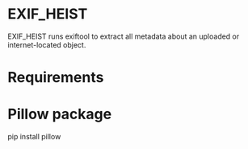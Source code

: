 # EXIF_HEIST
EXIF_HEIST runs exiftool to extract all metadata about an uploaded or internet-located object.

# Requirements
# Pillow package
pip install pillow
